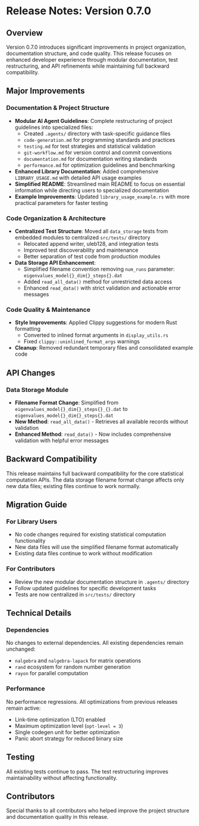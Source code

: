 # Release Notes: Version 0.7.0

## Overview

Version 0.7.0 introduces significant improvements in project organization, documentation structure, and code quality. This release focuses on enhanced developer experience through modular documentation, test restructuring, and API refinements while maintaining full backward compatibility.

## Major Improvements

### Documentation & Project Structure

- **Modular AI Agent Guidelines**: Complete restructuring of project guidelines into specialized files:
  - Created `.agents/` directory with task-specific guidance files
  - `code-generation.md` for programming standards and practices
  - `testing.md` for test strategies and statistical validation  
  - `git-workflow.md` for version control and commit conventions
  - `documentation.md` for documentation writing standards
  - `performance.md` for optimization guidelines and benchmarking
- **Enhanced Library Documentation**: Added comprehensive `LIBRARY_USAGE.md` with detailed API usage examples
- **Simplified README**: Streamlined main README to focus on essential information while directing users to specialized documentation
- **Example Improvements**: Updated `library_usage_example.rs` with more practical parameters for faster testing

### Code Organization & Architecture

- **Centralized Test Structure**: Moved all `data_storage` tests from embedded modules to centralized `src/tests/` directory
  - Relocated append writer, uleb128, and integration tests
  - Improved test discoverability and maintenance
  - Better separation of test code from production modules
- **Data Storage API Enhancement**:
  - Simplified filename convention removing `num_runs` parameter: `eigenvalues_model{}_dim{}_steps{}.dat`
  - Added `read_all_data()` method for unrestricted data access
  - Enhanced `read_data()` with strict validation and actionable error messages

### Code Quality & Maintenance

- **Style Improvements**: Applied Clippy suggestions for modern Rust formatting
  - Converted to inlined format arguments in `display_utils.rs`
  - Fixed `clippy::uninlined_format_args` warnings
- **Cleanup**: Removed redundant temporary files and consolidated example code

## API Changes

### Data Storage Module

- **Filename Format Change**: Simplified from `eigenvalues_model{}_dim{}_steps{}_{}.dat` to `eigenvalues_model{}_dim{}_steps{}.dat`
- **New Method**: `read_all_data()` - Retrieves all available records without validation
- **Enhanced Method**: `read_data()` - Now includes comprehensive validation with helpful error messages

## Backward Compatibility

This release maintains full backward compatibility for the core statistical computation APIs. The data storage filename format change affects only new data files; existing files continue to work normally.

## Migration Guide

### For Library Users

- No code changes required for existing statistical computation functionality
- New data files will use the simplified filename format automatically
- Existing data files continue to work without modification

### For Contributors

- Review the new modular documentation structure in `.agents/` directory
- Follow updated guidelines for specific development tasks
- Tests are now centralized in `src/tests/` directory

## Technical Details

### Dependencies

No changes to external dependencies. All existing dependencies remain unchanged:

- `nalgebra` and `nalgebra-lapack` for matrix operations
- `rand` ecosystem for random number generation  
- `rayon` for parallel computation

### Performance

No performance regressions. All optimizations from previous releases remain active:

- Link-time optimization (LTO) enabled
- Maximum optimization level (`opt-level = 3`)
- Single codegen unit for better optimization
- Panic abort strategy for reduced binary size

## Testing

All existing tests continue to pass. The test restructuring improves maintainability without affecting functionality.

## Contributors

Special thanks to all contributors who helped improve the project structure and documentation quality in this release.
